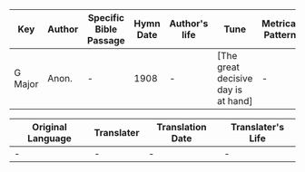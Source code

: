 Key | Author   | Specific Bible Passage     |Hymn Date |Author's life |Tune |Metrical Pattern   |Composer/Source
-- | --------- | ---------------------------|----------|--------------|-----|-------------------|-------------  
G Major |Anon. |- |1908 |- |[The great decisive day is at hand] |- |-

Original Language | Translater | Translation Date   | Translater's Life  
----------------- | --------- | --------------------|-------------     
\- |- |- |-
